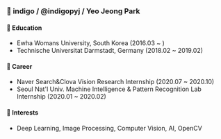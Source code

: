 ### 👋 indigo / @indigopyj / Yeo Jeong Park

#### 📝 Education
- Ewha Womans University, South Korea (2016.03 ~ )
- Technische Universitat Darmstadt, Germany     (2018.02 ~ 2019.02)
  
#### 🔨 Career
- Naver Search&Clova Vision Research Internship (2020.07 ~ 2020.10)
- Seoul Nat'l Univ. Machine Intelligence & Pattern Recognition Lab Internship   (2020.01 ~ 2020.02)

#### 💚 Interests
- Deep Learning, Image Processing, Computer Vision, AI, OpenCV
